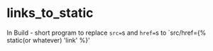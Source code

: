 # links_to_static
In Build - short program to replace `src=`s and `href=`s to `src/href={% static(or whatever) 'link' %}'
